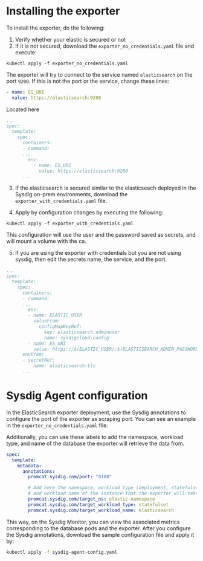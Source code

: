# Installing the exporter
To install the exporter, do the following:
1. Verify whether your elastic is secured or not
2. If it is not secured, download the `exporter_no_credentials.yaml` file and execute:
```
kubectl apply -f exporter_no_credentials.yaml
```
The exporter will try to connect to the service named `elasticsearch` on the port `9200`. If this is not the port or the service, change these lines:
```yaml
- name: ES_URI
  value: https://elasticsearch:9200
```
Located here
```yaml
...
spec:
  template:
    spec:
      containers:
      - command:
      ...
        env:
          - name: ES_URI
            value: https://elasticsearch:9200
      ...
```
3. If the elasticsearch is secured similar to the elasticseach deployed in the Sysdig on-prem environments, download the `exporter_with_credentials.yaml` file.

4. Apply by configuration changes by executing the following:
```
kubectl apply -f exporter_with_credentials.yaml
```
This configuration will use the user and the password saved as secrets, and will mount a volume with the ca.

5. If you are using the exporter with credentials but you are not using sysdig, then edit the secrets name, the service, and the port.

```yaml
...
spec:
  template:
    spec:
      containers:
      - command:
      ...
        env:
        - name: ELASTIC_USER
          valueFrom:
            configMapKeyRef:
              key: elasticsearch.adminuser
              name: sysdigcloud-config
        - name: ES_URI
          value: https://$(ELASTIC_USER):$(ELASTICSEARCH_ADMIN_PASSWORD)@sysdigcloud-elasticsearch:9200
      envFrom:
      - secretRef:
          name: elasticsearch-tls
      ...
```
# Sysdig Agent configuration
In the ElasticSearch exporter deployment, use the Sysdig annotations to configure the port of the exporter as scraping port. You can see an example in the `exporter_no_credentials.yaml` file.

Additionally, you can use these labels to add the namespace, workload type, and name of the database the exporter will retrieve the data from.

```yaml
spec:
  template:
    metadata:
      annotations:
        promcat.sysdig.com/port: "9108"

        # Add here the namespace, workload type (deployment, statefulset, replicaset, daemonset) 
        # and workload name of the instance that the exporter will take data from
        promcat.sysdig.com/target_ns: elastic-namespace
        promcat.sysdig.com/target_workload_type: statefulset
        promcat.sysdig.com/target_workload_name: elasticsearch
```
This way, on the Sysdig Monitor, you can view the associated metrics corresponding to the database pods and the exporter.
After you configure the Sysdig annotations, download the sample configuration file and apply it by:
```bash
kubectl apply -f sysdig-agent-config.yaml
```